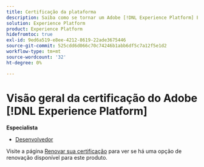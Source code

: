 ```yaml
---
title: Certificação da plataforma
description: Saiba como se tornar um Adobe [!DNL Experience Platform] Expert certificado.
solution: Experience Platform
product: Experience Platform
hidefromtoc: true
exl-id: 9ed6a519-e8ee-4212-8619-22ade3675446
source-git-commit: 525cdd6d066c70c74246b1abb6df5c7a12f5e1d2
workflow-type: tm+mt
source-wordcount: '32'
ht-degree: 0%

---
```


# Visão geral da certificação do Adobe [!DNL Experience Platform]

**Especialista**

* [Desenvolvedor](/help/certifications/aep/aep-e-foundations.md) <!--AD0-E601-->

Visite a página [Renovar sua certificação](/help/certifications/renew.md) para ver se há uma opção de renovação disponível para este produto.

